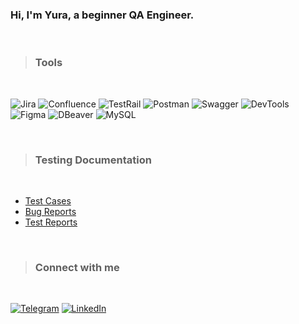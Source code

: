 ### Hi, I'm Yura, a beginner QA Engineer.

<br />

>### Tools

<br />

![Jira](https://img.shields.io/badge/Jira-0052CC?style=for-the-badge&logo=jira&logoColor=white)
![Confluence](https://img.shields.io/badge/Confluence-e5e5e5?style=for-the-badge&logo=confluence&logoColor=0052CC)
![TestRail](https://img.shields.io/badge/TestRail-1F4B6A?style=for-the-badge&logo=deezer&logoColor=white)
![Postman](https://img.shields.io/badge/Postman-FF6C37?style=for-the-badge&logo=postman&logoColor=white)
![Swagger](https://img.shields.io/badge/-Swagger-3D9A1C?style=for-the-badge&logo=swagger&logoColor=white)
![DevTools](https://img.shields.io/badge/DevTools-2674f2?style=for-the-badge&logo=googlechrome&logoColor=white)
![Figma](https://img.shields.io/badge/Figma-F24E1E?style=for-the-badge&logo=figma&logoColor=white)
![DBeaver](https://img.shields.io/badge/DBeaver-372D29?style=for-the-badge&logoColor=white)
![MySQL](https://img.shields.io/badge/mysql-000000?style=for-the-badge&logo=mysql&logoColor=white)

<br />

>### Testing Documentation

<br />

- [Test Cases](https://github.com/YuraNilov/)
- [Bug Reports](https://github.com/YuraNilov/)
- [Test Reports](https://github.com/YuraNilov/)

<br />

>### Connect with me

<br />

[![Telegram](https://img.shields.io/badge/Telegram-2CA5E0?style=for-the-badge&logo=telegram&logoColor=white)](https://t.me/YuraNilov)
[![LinkedIn](https://img.shields.io/badge/linkedin-%230077B5.svg?style=for-the-badge&logo=linkedin&logoColor=white)](https://www.linkedin.com/in/yuri-nilov)
